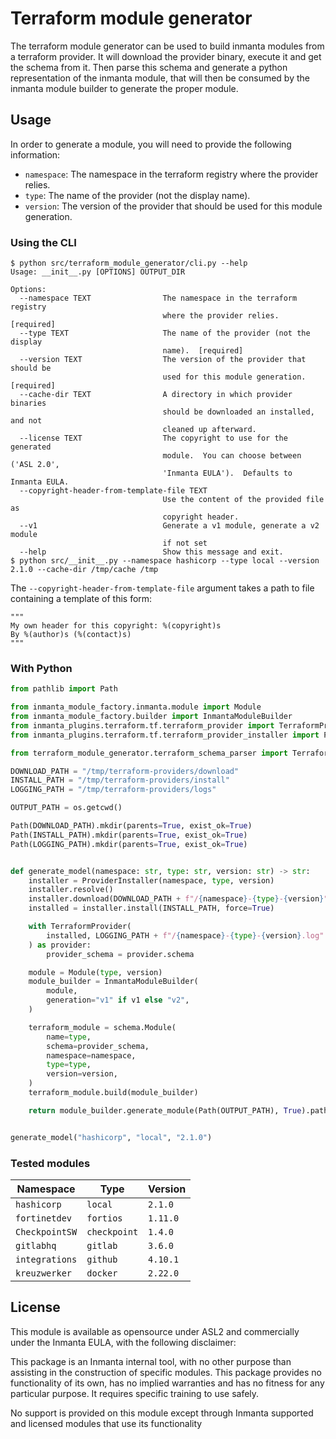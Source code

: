 # Terraform module generator

The terraform module generator can be used to build inmanta modules from a terraform provider.  It will download the provider binary, execute it and get the schema from it.  Then parse this schema and generate a python representation of the inmanta module, that will then be consumed by the inmanta module builder to generate the proper module.

## Usage
In order to generate a module, you will need to provide the following information:
 - `namespace`: The namespace in the terraform registry where the provider relies.
 - `type`: The name of the provider (not the display name).
 - `version`: The version of the provider that should be used for this module generation.

### Using the CLI

```console
$ python src/terraform_module_generator/cli.py --help
Usage: __init__.py [OPTIONS] OUTPUT_DIR

Options:
  --namespace TEXT                The namespace in the terraform registry
                                  where the provider relies.  [required]
  --type TEXT                     The name of the provider (not the display
                                  name).  [required]
  --version TEXT                  The version of the provider that should be
                                  used for this module generation.  [required]
  --cache-dir TEXT                A directory in which provider binaries
                                  should be downloaded an installed, and not
                                  cleaned up afterward.
  --license TEXT                  The copyright to use for the generated
                                  module.  You can choose between ('ASL 2.0',
                                  'Inmanta EULA').  Defaults to Inmanta EULA.
  --copyright-header-from-template-file TEXT
                                  Use the content of the provided file as
                                  copyright header.
  --v1                            Generate a v1 module, generate a v2 module
                                  if not set
  --help                          Show this message and exit.
$ python src/__init__.py --namespace hashicorp --type local --version 2.1.0 --cache-dir /tmp/cache /tmp
```

The `--copyright-header-from-template-file` argument takes a path to file containing a template of this form:
```
"""
My own header for this copyright: %(copyright)s
By %(author)s (%(contact)s)
"""
```

### With Python

```python
from pathlib import Path

from inmanta_module_factory.inmanta.module import Module
from inmanta_module_factory.builder import InmantaModuleBuilder
from inmanta_plugins.terraform.tf.terraform_provider import TerraformProvider
from inmanta_plugins.terraform.tf.terraform_provider_installer import ProviderInstaller

from terraform_module_generator.terraform_schema_parser import TerraformSchemaParser

DOWNLOAD_PATH = "/tmp/terraform-providers/download"
INSTALL_PATH = "/tmp/terraform-providers/install"
LOGGING_PATH = "/tmp/terraform-providers/logs"

OUTPUT_PATH = os.getcwd()

Path(DOWNLOAD_PATH).mkdir(parents=True, exist_ok=True)
Path(INSTALL_PATH).mkdir(parents=True, exist_ok=True)
Path(LOGGING_PATH).mkdir(parents=True, exist_ok=True)


def generate_model(namespace: str, type: str, version: str) -> str:
    installer = ProviderInstaller(namespace, type, version)
    installer.resolve()
    installer.download(DOWNLOAD_PATH + f"/{namespace}-{type}-{version}")
    installed = installer.install(INSTALL_PATH, force=True)

    with TerraformProvider(
        installed, LOGGING_PATH + f"/{namespace}-{type}-{version}.log"
    ) as provider:
        provider_schema = provider.schema

    module = Module(type, version)
    module_builder = InmantaModuleBuilder(
        module,
        generation="v1" if v1 else "v2",
    )

    terraform_module = schema.Module(
        name=type,
        schema=provider_schema,
        namespace=namespace,
        type=type,
        version=version,
    )
    terraform_module.build(module_builder)

    return module_builder.generate_module(Path(OUTPUT_PATH), True).path


generate_model("hashicorp", "local", "2.1.0")
```

### Tested modules
| **Namespace** | **Type** | **Version** |
| --- | --- | --- |
| `hashicorp` | `local` | `2.1.0` |
| `fortinetdev` | `fortios` | `1.11.0` |
| `CheckpointSW` | `checkpoint` | `1.4.0` |
| `gitlabhq` | `gitlab` | `3.6.0` |
| `integrations` | `github` | `4.10.1` |
| `kreuzwerker` | `docker` | `2.22.0` |


## License

This module is available as opensource under ASL2 and commercially under the Inmanta EULA, with the following disclaimer:

This package is an Inmanta internal tool, with no other purpose than assisting in the construction of specific modules.
This package provides no functionality of its own, has no implied warranties and has no fitness for any particular purpose.
It requires specific training to use safely.

No support is provided on this module except through Inmanta supported and licensed modules that use its functionality
